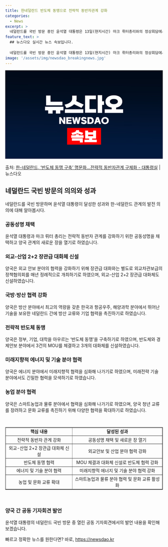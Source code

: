 ```yaml
---
title: 한네덜란드 반도체 동맹으로 전략적 동반자관계 강화
categories:
  - News
excerpt: >
  네덜란드를 국빈 방문 중인 윤석열 대통령은 13일(현지시간) 마크 뤼터총리와의 정상회담에서 양국 간 전략적 …
feature_text: >
  ## 뉴스다오 실시간 뉴스 속보입니다.

  네덜란드를 국빈 방문 중인 윤석열 대통령은 13일(현지시간) 마크 뤼터총리와의 정상회담에서 양국 간 전략적 …
image: '/assets/img/newsdao_breakingnews.jpg'
---
```


![뉴스다오 속보](/assets/img/newsdao_breakingnews.jpg)

<p>출처: <a href="https://newsdao.kr/2800" rel="dofollow">한-네덜란드, ‘반도체 동맹  구축’ 명문화…전략적 동반자관계 구체화 - 대통령실</a> | 뉴스다오</p>

<h2 data-ke-size="size26">네덜란드 국빈 방문의 의의와 성과</h2>
<p data-ke-size="size16">네덜란드를 국빈 방문하며 윤석열 대통령이 달성한 성과와 한-네덜란드 관계의 발전 의의에 대해 알아봅시다.</p>

<h3><b>공동성명 채택</b></h3>
<p data-ke-size="size16">윤석열 대통령과 마크 뤼터 총리는 전략적 동반자 관계를 강화하기 위한 공동성명을 채택하고 양국 관계의 새로운 장을 열기로 하였습니다.</p>

<h3><b>외교-산업 2+2 장관급 대화체 신설</b></h3>
<p data-ke-size="size16">양국은 외교 안보 분야의 협력을 강화하기 위해 장관급 대화와는 별도로 외교차관보급의 정책협의회를 매년 정례적으로 개최하기로 하였으며, 외교-산업 2+2 장관급 대화체도 신설하였습니다.</p>

<h3><b>국방·방산 협력 강화</b></h3>
<p data-ke-size="size16">양국은 방산 분야에서 최고의 역량을 갖춘 한국과 항공우주, 해양과학 분야에서 뛰어난 기술을 보유한 네덜란드 간에 방산 교류와 기업 협력을 촉진하기로 하였습니다.</p>

<h3><b>전략적 반도체 동맹</b></h3>
<p data-ke-size="size16">양국은 정부, 기업, 대학을 아우르는 ‘반도체 동맹’을 구축하기로 하였으며, 반도체와 경제안보 분야에서 3건의 MOU를 체결하고 3개의 대화체를 신설하였습니다.</p>

<h3><b>미래지향적 에너지 및 기술 분야 협력</b></h3>
<p data-ke-size="size16">양국은 에너지 분야에서 미래지향적 협력을 심화해 나가기로 하였으며, 미래전략 기술 분야에서도 긴밀한 협력을 모색하기로 하였습니다.</p>

<h3><b>농업 분야 협력</b></h3>
<p data-ke-size="size16">양국은 스마트농업과 물류 분야에서 협력을 심화해 나가기로 하였으며, 양국 청년 교류를 장려하고 문화 교류를 촉진하기 위해 다양한 협력을 확대하기로 하였습니다.</p>

<p data-ke-size="size16">&nbsp;</p>

<table style="width: 100%;" border="1">
<tbody>
<tr>
<td style="text-align: center; height: 17px;"><b>핵심 내용</b></td>
<td style="text-align: center; height: 17px;"><b>달성된 성과</b></td>
</tr>
<tr>
<td style="text-align: center; height: 17px;">전략적 동반자 관계 강화</td>
<td style="text-align: center; height: 17px;">공동성명 채택 및 새로운 장 열기</td>
</tr>
<tr>
<td style="text-align: center; height: 17px;">외교-산업 2+2 장관급 대화체 신설</td>
<td style="text-align: center; height: 17px;">외교안보 및 산업 분야 협력 강화</td>
</tr>
<tr>
<td style="text-align: center; height: 17px;">반도체 동맹 협력</td>
<td style="text-align: center; height: 17px;">MOU 체결과 대화체 신설로 반도체 협력 강화</td>
</tr>
<tr>
<td style="text-align: center; height: 17px;">에너지 및 기술 분야 협력</td>
<td style="text-align: center; height: 17px;">미래지향적 에너지 및 기술 분야 협력 강화</td>
</tr>
<tr>
<td style="text-align: center; height: 17px;">농업 및 문화 교류 확대</td>
<td style="text-align: center; height: 17px;">스마트농업과 물류 분야 협력 및 문화 교류 활성화</td>
</tr>
</tbody>
</table>

<p data-ke-size="size16">&nbsp;</p>

<h3><b>양국 간 공동 기자회견 발언</b></h3>
<p data-ke-size="size16">윤석열 대통령의 네덜란드 국빈 방문 중 열린 공동 기자회견에서의 발언 내용을 확인해보겠습니다.</p> 

빠르고 정확한 뉴스를 원한다면? 바로, <a href="https://newsdao.kr" rel="dofollow">https://newsdao.kr</a>


    
